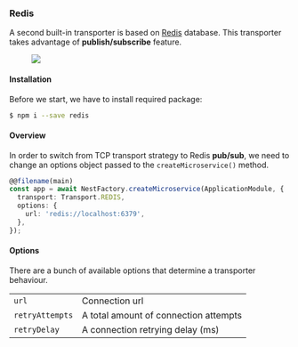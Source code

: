 ### Redis

A second built-in transporter is based on [Redis](https://redis.io/) database. This transporter takes advantage of **publish/subscribe** feature.

<figure><img src="/assets/Redis_1.png" /></figure>

#### Installation

Before we start, we have to install required package:

```bash
$ npm i --save redis
```

#### Overview

In order to switch from TCP transport strategy to Redis **pub/sub**, we need to change an options object passed to the `createMicroservice()` method.

```typescript
@@filename(main)
const app = await NestFactory.createMicroservice(ApplicationModule, {
  transport: Transport.REDIS,
  options: {
    url: 'redis://localhost:6379',
  },
});
```

#### Options

There are a bunch of available options that determine a transporter behaviour.

<table>
  <tr>
    <td><code>url</code></td>
    <td>Connection url</td>
  </tr>
  <tr>
    <td><code>retryAttempts</code></td>
    <td>A total amount of connection attempts</td>
  </tr>
  <tr>
    <td><code>retryDelay</code></td>
    <td>A connection retrying delay (ms)</td>
  </tr>
</table>
